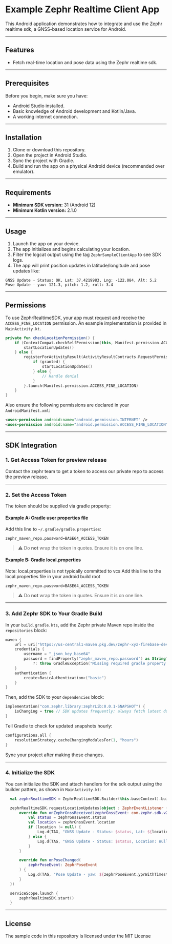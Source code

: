 # Example Zephr Realtime Client App

This Android application demonstrates how to integrate and use the Zephr realtime sdk, a GNSS-based location service for Android.

---

## Features

- Fetch real-time location and pose data using the Zephr realtime sdk.

---

## Prerequisites

Before you begin, make sure you have:

- Android Studio installed.
- Basic knowledge of Android development and Kotlin/Java.
- A working internet connection.

---

## Installation

1. Clone or download this repository.
2. Open the project in Android Studio.
3. Sync the project with Gradle.
4. Build and run the app on a physical Android device (recommended over emulator).

---

## Requirements

- **Minimum SDK version:** 31 (Android 12)
- **Minimum Kotlin version:** 2.1.0

---

## Usage

1. Launch the app on your device.
2. The app initializes and begins calculating your location.
3. Filter the logcat output using the tag `ZephrSampleClientApp` to see SDK logs.
4. The app will print position updates in latitude/longitude and pose updates like:

```
GNSS Update - Status: OK, Lat: 37.4219983, Lng: -122.084, Alt: 5.2
Pose Update - yaw: 121.3, pitch: 1.2, roll: 3.4
```

---

## Permissions

To use ZephrRealtimeSDK, your app must request and receive the `ACCESS_FINE_LOCATION` permission. An example implementation is provided in `MainActivity.kt`.

```kotlin
private fun checkLocationPermission() {
    if (ContextCompat.checkSelfPermission(this, Manifest.permission.ACCESS_FINE_LOCATION) == PackageManager.PERMISSION_GRANTED) {
        startLocationUpdates()
    } else {
        registerForActivityResult(ActivityResultContracts.RequestPermission()) { granted ->
            if (granted) {
                startLocationUpdates()
            } else {
                // Handle denial
            }
        }.launch(Manifest.permission.ACCESS_FINE_LOCATION)
    }
}
```

Also ensure the following permissions are declared in your `AndroidManifest.xml`:

```xml
<uses-permission android:name="android.permission.INTERNET" />
<uses-permission android:name="android.permission.ACCESS_FINE_LOCATION" />
```

---

## SDK Integration

### 1. Get Access Token for preview release

Contact the zephr team to get a token to access our private repo to access the preview release.

---

### 2. Set the Access Token

The token should be supplied via gradle property:

#### Example A: Gradle user properties file

Add this line to `~/.gradle/gradle.properties`:

```
zephr_maven_repo.password=BASE64_ACCESS_TOKEN
```

> ⚠️ Do **not** wrap the token in quotes. Ensure it is on one line.

#### Example B: Gradle local.properties

Note: local.properties is not typically committed to vcs
Add this line to the local.properties file in your android build root

```
zephr_maven_repo.password=BASE64_ACCESS_TOKEN
```

> ⚠️ Do **not** wrap the token in quotes. Ensure it is on one line.

---

### 3. Add Zephr SDK to Your Gradle Build

In your `build.gradle.kts`, add the Zephr private Maven repo inside the `repositories` block:

```kotlin
maven {
    url = uri("https://us-central1-maven.pkg.dev/zephr-xyz-firebase-development/maven-repo")
    credentials {
        username = "_json_key_base64"
        password = findProperty("zephr_maven_repo.password") as String?
            ?: throw GradleException("Missing required gradle property needed to access zephr maven repo: 'zephr_maven_repo.password'")
    }
    authentication {
        create<BasicAuthentication>("basic")
    }
}
```

Then, add the SDK to your `dependencies` block:

```kotlin
implementation("com.zephr.library:zephrLib:0.0.1-SNAPSHOT") {
    isChanging = true // SDK updates frequently; always fetch latest during preview.
}
```

Tell Gradle to check for updated snapshots hourly:

```kotlin
configurations.all {
    resolutionStrategy.cacheChangingModulesFor(1, "hours")
}
```

Sync your project after making these changes.

---

### 4. Initialize the SDK

You can initialize the SDK and attach handlers for the sdk output using the builder pattern, as shown in `MainActivity.kt`:

```kotlin
  val zephrRealtimeSDK = ZephrRealtimeSDK.Builder(this.baseContext).build()

  zephrRealtimeSDK.requestLocationUpdates(object : ZephrEventListener {
      override fun onZephrGnssReceived(zephrGnssEvent: com.zephr.sdk.v2.model.ZephrGnssEvent) {
          val status = zephrGnssEvent.status
          val location = zephrGnssEvent.location
          if (location != null) {
              Log.d(TAG, "GNSS Update - Status: $status, Lat: ${location.latitude}, Lng: ${location.longitude}, Alt: ${location.altitude}")
          } else {
              Log.d(TAG, "GNSS Update - Status: $status, Location: null")
          }
      }

      override fun onPoseChanged(
          zephrPoseEvent: ZephrPoseEvent
      ) {
          Log.d(TAG, "Pose Update - yaw: ${zephrPoseEvent.yprWithTimestamp?.first[0]} pitch: ${zephrPoseEvent.yprWithTimestamp?.first[1]} roll: ${zephrPoseEvent.yprWithTimestamp?.first[2]}")
      }
  })

  serviceScope.launch {
      zephrRealtimeSDK.start()
  }
```

---

## License

The sample code in this repository is licensed under the MIT License
